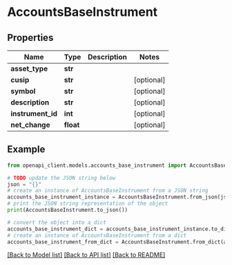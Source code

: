 # AccountsBaseInstrument


## Properties

Name | Type | Description | Notes
------------ | ------------- | ------------- | -------------
**asset_type** | **str** |  | 
**cusip** | **str** |  | [optional] 
**symbol** | **str** |  | [optional] 
**description** | **str** |  | [optional] 
**instrument_id** | **int** |  | [optional] 
**net_change** | **float** |  | [optional] 

## Example

```python
from openapi_client.models.accounts_base_instrument import AccountsBaseInstrument

# TODO update the JSON string below
json = "{}"
# create an instance of AccountsBaseInstrument from a JSON string
accounts_base_instrument_instance = AccountsBaseInstrument.from_json(json)
# print the JSON string representation of the object
print(AccountsBaseInstrument.to_json())

# convert the object into a dict
accounts_base_instrument_dict = accounts_base_instrument_instance.to_dict()
# create an instance of AccountsBaseInstrument from a dict
accounts_base_instrument_from_dict = AccountsBaseInstrument.from_dict(accounts_base_instrument_dict)
```
[[Back to Model list]](../README.md#documentation-for-models) [[Back to API list]](../README.md#documentation-for-api-endpoints) [[Back to README]](../README.md)


